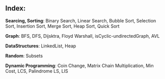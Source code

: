 ## Index:

**Searcing, Sorting**: Binary Search, Linear Search, Bubble Sort, Selection Sort, Insertion Sort, Merge Sort, Heap Sort, Quick Sort

**Graph**: BFS, DFS, Dijsktra, Floyd Warshall, isCyclic-undirectedGraph, AVL

**DataStructures**: LinkedList, Heap

**Random**: Subsets

**Dynamic Programming**: Coin Change, Matrix Chain Multiplication, Min Cost, LCS, Palindrome LS, LIS 
